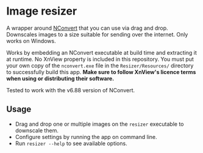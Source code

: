 # Image resizer

A wrapper around [NConvert](https://www.xnview.com/en/nconvert/) that you can use via drag and drop.
Downscales images to a size suitable for sending over the internet. Only works on Windows.

Works by embedding an NConvert executable at build time and extracting it at runtime.
No XnView property is included in this repository. You must put your own copy of the `nconvert.exe` file
in the `Resizer/Resources/` directory to successfully build this app.
**Make sure to follow XnView's licence terms when using or distributing their software.**

Tested to work with the v6.88 version of NConvert.

## Usage

- Drag and drop one or multiple images on the `resizer` executable to downscale them.
- Configure settings by running the app on command line.
- Run `resizer --help` to see available options.
